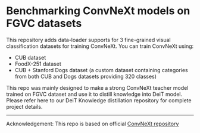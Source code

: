 # Benchmarking ConvNeXt models on FGVC datasets

This repository adds data-loader supports for 3 fine-grained visual classification datasets for training ConvNeXt. You can train ConvNeXt using:
<ul>
  <li>
    CUB dataset
  </li>
    <li>
    FoodX-251 dataset
  </li>
    <li>
    CUB + Stanford Dogs dataset (a custom dataset containing categories from both CUB and Dogs datasets providing 320 classes)
    </li>
  </ul>

This repo was mainly designed to make a strong ConvNeXt teacher model trained on FGVC dataset and use it to distill knowledge into DeiT model. Please refer here to our DeiT Knowledge distillation repository for complete project details.

--- 
Acknowledgement:
This repo is based on official [ConvNeXt repository](https://github.com/facebookresearch/ConvNeXt)

